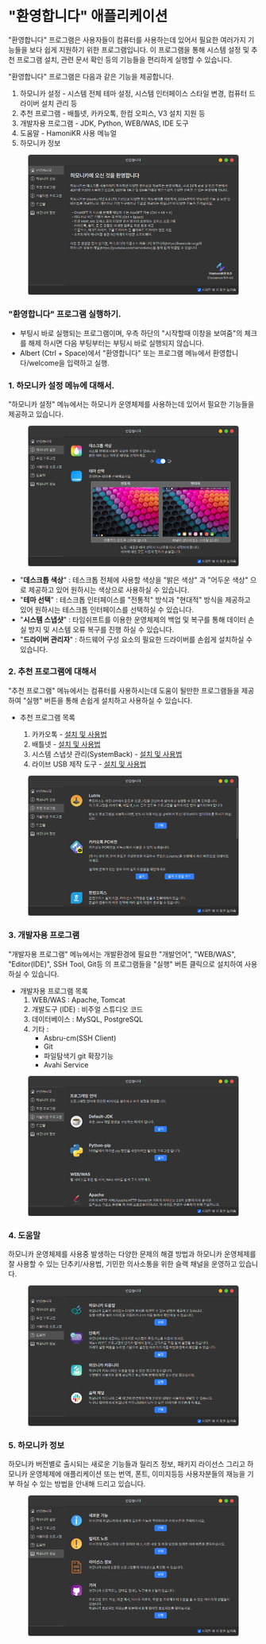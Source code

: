 # "환영합니다" 애플리케이션

"환영합니다" 프로그램은 사용자들이 컴퓨터를 사용하는데 있어서 필요한 여러가지 기능들을 보다 쉽게 지원하기 위한 프로그램입니다.  이 프로그램을 통해 시스템 설정 및 추천 프로그램 설치, 관련 문서 확인 등의 기능들을 편리하게 실행할 수 있습니다.

"환영합니다" 프로그램은 다음과 같은 기능을 제공합니다.&#x20;

1. 하모니카 설정 -  시스템 전체 테마 설정, 시스템 인터페이스 스타일 변경, 컴퓨터 드라이버 설치 관리 등&#x20;
2. 추천 프로그램 - 배틀넷, 카카오톡, 한컴 오피스, V3 설치  지원 등
3. 개발자용 프로그램 - JDK, Python, WEB/WAS, IDE 도구
4. 도움말 - HamoniKR 사용 메뉴얼
5. 하모니카 정보

<figure><img src="../../.gitbook/assets/image.png" alt=""><figcaption></figcaption></figure>

### "환영합니다" 프로그램 실행하기.

* 부팅시 바로 실행되는 프로그램이며, 우측 하단의 "시작할때 이창을 보여줌"의 체크를 해제 하시면 다음 부팅부터는 부팅시 바로 실행되지 않습니다.&#x20;
* Albert (Ctrl + Space)에서 "환영합니다" 또는 프로그램 메뉴에서 환영합니다/welcome을 입력하고 실행.



### 1. 하모니카 설정 메뉴에 대해서.

"하모니카 설정" 메뉴에서는 하모니카 운영체제를 사용하는데 있어서 필요한 기능들을 제공하고 있습니다.

<figure><img src="../../.gitbook/assets/image (1).png" alt=""><figcaption></figcaption></figure>

* "**데스크톱 색상**"  :   테스크톱 전체에 사용할 색상을  "밝은 색상" 과  "어두운 색상" 으로 제공하고 있어 원하시는 색상으로 사용하실 수 있습니다.&#x20;
* "**테마 선택**"  :   테스크톱 인터페이스를 "전통적" 방식과 "현대적" 방식을 제공하고 있어 원하시는 테스크톱 인터페이스를 선택하실 수 있습니다.&#x20;
* "**시스템 스냅샷**" :  타임쉬프트를 이용한 운영체제의 백업 및 복구를 통해 데이터 손실 방지 및 시스템 오류 복구를 진행 하실 수 있습니다.&#x20;
* "**드라이버 관리자**"  : 하드웨어 구성 요소의 필요한 드라이버를 손쉽게 설치하실 수 있습니다.



### 2. 추천 프로그램에 대해서&#x20;

"추천 프로그램" 메뉴에서는 컴퓨터를 사용하시는데 도움이 될만한 프로그램들을 제공하여 "실행" 버튼을 통해 손쉽게 설치하고 사용하실 수 있습니다.&#x20;

*   추천 프로그램 목록

    1. 카카오톡 - [설치 및 사용법](https://docs.hamonikr.org/hamonikr-8.0/key-features/hamonikr-welcome/kakaotalk)
    2. 배틀넷 - [설치 및 사용법](../game/battlenet.md)
    3. 시스템 스냅샷 관리(SystemBack) - [설치 및 사용법](../../undefined-1/systemback.md)
    4. 라이브 USB 제작 도구 - [설치 및 사용법](../usb/usb-live-usb-creator.md)



<figure><img src="../../.gitbook/assets/image (2).png" alt=""><figcaption></figcaption></figure>

### 3. 개발자용 프로그램&#x20;

"개발자용 프로그램" 메뉴에서는  개발환경에 필요한 "개발언어", "WEB/WAS", "Editor(IDE)", SSH Tool, Git등 의 프로그램들을 "실행" 버튼 클릭으로 설치하여 사용하실 수 있습니다.&#x20;

* 개발자용 프로그램 목록
  1. WEB/WAS  : Apache, Tomcat
  2. 개발도구 (IDE) : 비주얼 스튜디오 코드
  3. 데이터베이스 : MySQL, PostgreSQL
  4. 기타 :&#x20;
     * Asbru-cm(SSH Client)
     * Git
     * 파일탐색기 git 확장기능
     * Avahi Service

<figure><img src="../../.gitbook/assets/image (3).png" alt=""><figcaption></figcaption></figure>

### 4. 도움말

하모니카 운영체제를 사용중 발생하는 다양한 문제의 해결 방법과 하모니카 운영체제를 잘 사용할 수 있는 단추키/사용법, 기민한 의사소통을 위한 슬랙 채널을 운영하고 있습니다.&#x20;

<figure><img src="../../.gitbook/assets/image (4).png" alt=""><figcaption></figcaption></figure>

### 5. 하모니카 정보

하모니카 버전별로 출시되는 새로운 기능들과 릴리즈 정보, 패키지 라이선스 그리고 하모니카 운영체제에 애플리케이션 또는 번역, 폰트, 이미지등등 사용자분들의 재능을 기부 하실 수 있는 방법을 안내해 드리고 있습니다.&#x20;

<figure><img src="../../.gitbook/assets/image (561).png" alt=""><figcaption></figcaption></figure>
